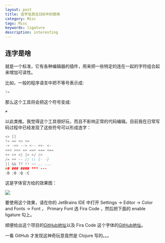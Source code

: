 ```yaml
---
layout: post  
title: 连字及其在IDE中的使用
category: Misc
tags: Misc
keywords: ligature
description: interesting
---
```



## 连字是啥

就是一个标准，它有各种编辑器的插件，用来把一些特定的连在一起的字符组合起来增加可读性。

比如，一般的程序语言中把不等号表示成:

```c
!=
```

那么这个工具将会把这个符号变成:

```c
≠
```

以此类推。我觉得这个工具很好玩，而且不影响正常的代码编辑。目前我在日常写码过程中已经发现了这些符号可以形成连字：

```c
<> []
!= == <= >=
-> ->> --> <-- <<- <-
<<< >>> => ==> === <==
+> <+ <| |> </ />
/= ++ -- // \\ {- -}
|| && ?? !! ~~ .. ...
## ### #### *** ---
:D :O :Q :C
```

这是字体官方给的效果图：

![](https://github.com/tonsky/FiraCode/raw/master/showcases/all_ligatures.png)

要使用这个效果，请在你的 JetBrains IDE 中打开 Settings -> Editor -> Color and Fonts -> Font ， Primary Font 选 Fira Code ，然后把下面的 enable ligature 勾上。

顺便给出这个项目的[GitHub地址](https://github.com/kudakurage/LigatureSymbols)以及 Fira Code 这个字体的[GitHub地址](https://github.com/tonsky/FiraCode)。

一看 GitHub 才发现这神奇玩意竟然是 Clojure 写的。。。
